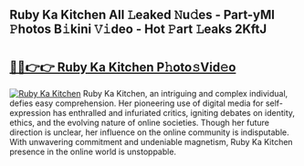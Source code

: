 ## Ruby Ka Kitchen All 𝙻eaked 𝙽u𝚍es - Part-yMl 𝙿hotos B𝚒kini 𝚅𝚒deo - Hot 𝙿art 𝙻eaks 2KftJ

# <h2><a href="http://ld1rg6q.urlbe.top/?page=Ruby+Ka+Kitchen">🔗🔗👉👉 Ruby Ka Kitchen P𝚑oto𝚜Vid𝚎o</a></h2>

[![Ruby Ka Kitchen](https://i.imgur.com/eBuTRDB.gif)](http://ld1rg6q.urlbe.top/?page=Ruby+Ka+Kitchen)
Ruby Ka Kitchen, an intriguing and complex individual, defies easy comprehension. Her pioneering use of digital media for self-expression has enthralled and infuriated critics, igniting debates on identity, ethics, and the evolving nature of online societies. Though her future direction is unclear, her influence on the online community is indisputable. With unwavering commitment and undeniable magnetism, Ruby Ka Kitchen presence in the online world is unstoppable.

